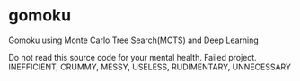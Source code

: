 # gomoku
Gomoku using Monte Carlo Tree Search(MCTS) and Deep Learning

Do not read this source code for your mental health.
Failed project.
INEFFICIENT, CRUMMY, MESSY, USELESS, RUDIMENTARY, UNNECESSARY

